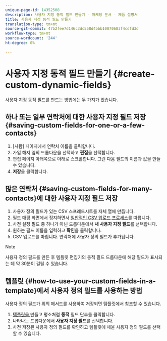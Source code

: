 ```yaml
---
unique-page-id: 14352508
description: 사용자 지정 동적 필드 만들기 - 마케팅 문서 - 제품 설명서
title: 사용자 지정 동적 필드 만들기
translation-type: tm+mt
source-git-commit: 47b2fee7d146c3dc558d4bbb10070683f4cdfd3d
workflow-type: tm+mt
source-wordcount: '244'
ht-degree: 0%

---
```



# 사용자 지정 동적 필드 만들기 {#create-custom-dynamic-fields}

사용자 지정 동적 필드를 만드는 방법에는 두 가지가 있습니다.

## 하나 또는 일부 연락처에 대한 사용자 지정 필드 저장 {#saving-custom-fields-for-one-or-a-few-contacts}

1. [사람] 페이지에서 연락처 이름을 클릭합니다.
1. 가입 해지 옆의 드롭다운을 선택하고 **편집**&#x200B;을 선택합니다.
1. 편집 페이지 아래쪽으로 아래로 스크롤합니다. 그런 다음 필드의 이름과 값을 만들 수 있습니다.
1. **저장**&#x200B;을 클릭합니다.

## 많은 연락처 {#saving-custom-fields-for-many-contacts}에 대한 사용자 지정 필드 저장

1. 사용자 정의 필드가 있는 CSV 스프레드시트를 자체 열에 만듭니다.
1. 필드 매핑 화면에서 정지하면서 [일반적인 CSV 업로드 프로세스](http://docs.marketo.com/x/HIPS)를 따릅니다.
1. 사전 설정 필드 중 하나가 아닌 드롭다운에서 **새 사용자 지정 필드**&#x200B;를 선택합니다.
1. 원하는 필드 이름을 입력하고 **확인**&#x200B;을 클릭합니다.
1. CSV 업로드를 마칩니다. 연락처에 사용자 정의 필드가 추가됩니다.

>[!NOTE]
>
>사용자 정의 필드를 만든 후 템플릿 편집기의 동적 필드 드롭다운에 해당 필드가 표시되는 데 약 30분이 걸릴 수 있습니다.

## 템플릿 {#how-to-use-your-custom-fields-in-a-template}에서 사용자 정의 필드를 사용하는 방법

사용자 정의 필드가 위의 메서드를 사용하여 저장되면 템플릿에서 참조할 수 있습니다.

1. [템플릿을 ](http://docs.marketo.com/x/OCDG) 만들고 평소처럼  **동적** 필드 단추를 클릭합니다.
1. 나타나는 드롭다운에서 **사용자 지정 필드**&#x200B;를 선택합니다.
1. 사전 저장된 사용자 정의 필드를 확인하고 템플릿에 채울 사용자 정의 필드를 선택할 수 있습니다.

